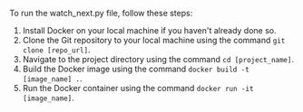 To run the watch_next.py file, follow these steps:

1. Install Docker on your local machine if you haven't already done so.
2. Clone the Git repository to your local machine using the command `git clone [repo_url]`.
3. Navigate to the project directory using the command `cd [project_name]`.
4. Build the Docker image using the command `docker build -t [image_name] .`.
5. Run the Docker container using the command `docker run -it [image_name]`.
